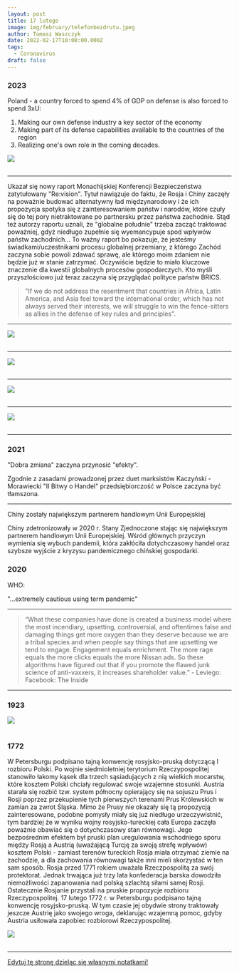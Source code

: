 ```yaml
---
layout: post
title: 17 lutego
image: img/february/telefonbezdrutu.jpeg
author: Tomasz Waszczyk
date: 2022-02-17T10:00:00.000Z
tags:
  - Coronavirus
draft: false
---
```


### 2023

Poland - a country forced to spend 4% of GDP on defense is also forced to spend 3xU:

1. Making our own defense industry a key sector of the economy
2. Making part of its defense capabilities available to the countries of the region
3. Realizing one's own role in the coming decades.

<img src="./img/february/nato_poland.jpeg"><br><br>

---

Ukazał się nowy raport Monachijskiej Konferencji Bezpieczeństwa zatytułowany "Re:vision". Tytuł nawiązuje do faktu, że Rosja i Chiny zaczęły na poważnie budować alternatywny ład międzynarodowy i że ich propozycja spotyka się z zainteresowaniem państw i narodów, które czuły się do tej pory nietraktowane po partnersku przez państwa zachodnie. Stąd też autorzy raportu uznali, że "globalne południe" trzeba zacząć traktować poważniej, gdyż niedługo zupełnie się wyemancypuje spod wpływów państw zachodnich... To ważny raport bo pokazuje, że jesteśmy świadkami/uczestnikami procesu globalnej przemiany, z którego Zachód zaczyna sobie powoli zdawać sprawę, ale którego moim zdaniem nie będzie już w stanie zatrzymać. Oczywiście będzie to miało kluczowe znaczenie dla kwestii globalnych procesów gospodarczych. Kto myśli przyszłościowo już teraz zaczyna się przyglądać polityce państw BRICS.

> "If we do not address the resentment that countries in Africa, Latin America, and Asia feel toward the international order, which has not always served their interests, we will struggle to win the fence-sitters as allies in the defense of key rules and principles".

---

<img src="./img/february/bundeswehr.jpeg"><br><br>

---

<img src="./img/february/ohio.jpeg"><br><br>

---

<img src="./img/february/ppk.jpg"><br><br>

---

<img src="./img/february/tsue.jpeg"><br><br>

---

### 2021

"Dobra zmiana" zaczyna przynosić "efekty".

Zgodnie z zasadami prowadzonej przez duet marksistów Kaczyński - Morawiecki "II Bitwy o Handel" przedsiębiorczość w Polsce zaczyna być tłamszona.

---

Chiny zostały największym partnerem handlowym Unii Europejskiej

Chiny zdetronizowały w 2020 r. Stany Zjednoczone stając się największym partnerem handlowym Unii Europejskiej. Wśród głównych przyczyn wymienia się wybuch pandemii, która zakłóciła dotychczasowy handel oraz szybsze wyjście z kryzysu pandemicznego chińskiej gospodarki.

### 2020

WHO:

"...extremely cautious using term pandemic"

---

> “What these companies have done is created a business model where the most incendiary, upsetting, controversial, and oftentimes false and damaging things get more oxygen than they deserve because we are a tribal species and when people say things that are upsetting we tend to engage. Engagement equals enrichment. The more rage equals the more clicks equals the more Nissan ads. So these algorithms have figured out that if you promote the flawed junk science of anti-vaxxers, it increases shareholder value.” - Leviego: Facebook: The Inside

---

### 1923

<img src="./img/february/telefonbezdrutu.jpeg"><br><br>

### 1772

W Petersburgu podpisano tajną konwencję rosyjsko-pruską dotyczącą I rozbioru Polski.
Po wojnie siedmioletniej terytorium Rzeczypospolitej stanowiło łakomy kąsek dla trzech sąsiadujących z nią wielkich mocarstw, które kosztem Polski chciały regulować swoje wzajemne stosunki. Austria starała się rozbić tzw. system północny opierający się na sojuszu Prus i Rosji poprzez przekupienie tych pierwszych terenami Prus Królewskich w zamian za zwrot Śląska. Mimo że Prusy nie okazały się tą propozycją zainteresowane, podobne pomysły miały się już niedługo urzeczywistnić, tym bardziej że w wyniku wojny rosyjsko-tureckiej cała Europa zaczęła poważnie obawiać się o dotychczasowy stan równowagi.
Jego bezpośrednim efektem był pruski plan uregulowania wschodniego sporu między Rosją a Austrią (uważającą Turcję za swoją strefę wpływów) kosztem Polski - zamiast terenów tureckich Rosja miała otrzymać ziemie na zachodzie, a dla zachowania równowagi także inni mieli skorzystać w ten sam sposób.
Rosja przed 1771 rokiem uważała Rzeczpospolitą za swój protektorat. Jednak trwająca już trzy lata konfederacja barska dowodziła niemożliwości zapanowania nad polską szlachtą siłami samej Rosji. Ostatecznie Rosjanie przystali na pruskie propozycje rozbioru Rzeczypospolitej. 17 lutego 1772 r. w Petersburgu podpisano tajną konwencję rosyjsko-pruską. W tym czasie jej obydwie strony traktowały jeszcze Austrię jako swojego wroga, deklarując wzajemną pomoc, gdyby Austria usiłowała zapobiec rozbiorowi Rzeczypospolitej.

<img src="./img/february/1rozbior.jpg"><br><br>

---

<a href="https://github.com/TomaszWaszczyk/historia.waszczyk.com/edit/master/src/content/february-17.md" target="_blank">Edytuj tę stronę dzieląc się własnymi notatkami!</a>
